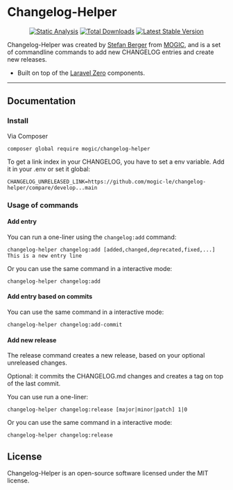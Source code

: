 # Changelog-Helper

<p align="center">
  <a href="https://github.com/mogic/changelog-helper/actions"><img src="https://github.com/mogic-le/changelog-helper/actions/workflows/static.yml/badge.svg" alt="Static Analysis" /></a>
  <a href="https://packagist.org/packages/mogic/changelog-helper"><img src="https://img.shields.io/packagist/dt/mogic/changelog-helper.svg" alt="Total Downloads" /></a>
  <a href="https://packagist.org/packages/mogic/changelog-helper"><img src="https://img.shields.io/packagist/v/mogic/changelog-helper.svg?label=stable" alt="Latest Stable Version" /></a>
</p>

Changelog-Helper was created by [Stefan Berger](https://github.com/mogic-le) from [MOGIC](https://www.mogic.com), and is a set of commandline commands to add new CHANGELOG entries and create new releases.

- Built on top of the [Laravel Zero](https://laravel-zero.com) components.

------

## Documentation

### Install

Via Composer

    composer global require mogic/changelog-helper

To get a link index in your CHANGELOG, you have to set a env variable. Add it in your .env or set it global:

    CHANGELOG_UNRELEASED_LINK=https://github.com/mogic-le/changelog-helper/compare/develop...main

### Usage of commands

#### Add entry

You can run a one-liner using the `changelog:add` command:

    changelog-helper changelog:add [added,changed,deprecated,fixed,...] This is a new entry line

Or you can use the same command in a interactive mode:

    changelog-helper changelog:add

#### Add entry based on commits

You can use the same command in a interactive mode:

    changelog-helper changelog:add-commit

#### Add new release

The release command creates a new release, based on your optional unreleased changes.

Optional: it commits the CHANGELOG.md changes and creates a tag on top of the last commit.

You can use run a one-liner:

    changelog-helper changelog:release [major|minor|patch] 1|0

Or you can use the same command in a interactive mode:

    changelog-helper changelog:release


## License

Changelog-Helper is an open-source software licensed under the MIT license.
